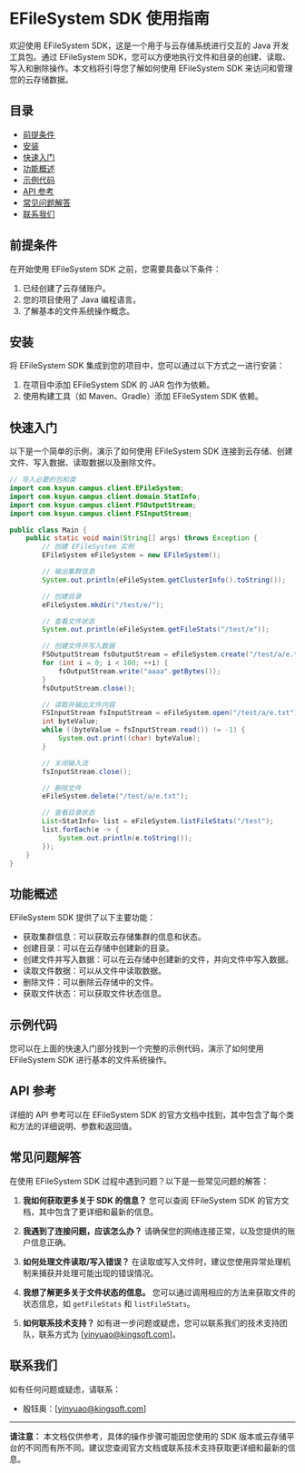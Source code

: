 # EFileSystem SDK 使用指南

欢迎使用 EFileSystem SDK，这是一个用于与云存储系统进行交互的 Java 开发工具包。通过 EFileSystem SDK，您可以方便地执行文件和目录的创建、读取、写入和删除操作。本文档将引导您了解如何使用 EFileSystem SDK 来访问和管理您的云存储数据。

## 目录

- [前提条件](#前提条件)
- [安装](#安装)
- [快速入门](#快速入门)
- [功能概述](#功能概述)
- [示例代码](#示例代码)
- [API 参考](#api-参考)
- [常见问题解答](#常见问题解答)
- [联系我们](#联系我们)

## 前提条件

在开始使用 EFileSystem SDK 之前，您需要具备以下条件：

1. 已经创建了云存储账户。
2. 您的项目使用了 Java 编程语言。
3. 了解基本的文件系统操作概念。

## 安装

将 EFileSystem SDK 集成到您的项目中，您可以通过以下方式之一进行安装：

1. 在项目中添加 EFileSystem SDK 的 JAR 包作为依赖。
2. 使用构建工具（如 Maven、Gradle）添加 EFileSystem SDK 依赖。

## 快速入门

以下是一个简单的示例，演示了如何使用 EFileSystem SDK 连接到云存储、创建文件、写入数据、读取数据以及删除文件。

```java
// 导入必要的包和类
import com.ksyun.campus.client.EFileSystem;
import com.ksyun.campus.client.domain.StatInfo;
import com.ksyun.campus.client.FSOutputStream;
import com.ksyun.campus.client.FSInputStream;

public class Main {
    public static void main(String[] args) throws Exception {
        // 创建 EFileSystem 实例
        EFileSystem eFileSystem = new EFileSystem();

        // 输出集群信息
        System.out.println(eFileSystem.getClusterInfo().toString());

        // 创建目录
        eFileSystem.mkdir("/test/e/");

        // 查看文件状态
        System.out.println(eFileSystem.getFileStats("/test/e"));

        // 创建文件并写入数据
        FSOutputStream fsOutputStream = eFileSystem.create("/test/a/e.txt");
        for (int i = 0; i < 100; ++i) {
            fsOutputStream.write("aaaa".getBytes());
        }
        fsOutputStream.close();

        // 读取并输出文件内容
        FSInputStream fsInputStream = eFileSystem.open("/test/a/e.txt");
        int byteValue;
        while ((byteValue = fsInputStream.read()) != -1) {
            System.out.print((char) byteValue);
        }

        // 关闭输入流
        fsInputStream.close();

        // 删除文件
        eFileSystem.delete("/test/a/e.txt");

        // 查看目录状态
        List<StatInfo> list = eFileSystem.listFileStats("/test");
        list.forEach(e -> {
            System.out.println(e.toString());
        });
    }
}
```

## 功能概述

EFileSystem SDK 提供了以下主要功能：

- 获取集群信息：可以获取云存储集群的信息和状态。
- 创建目录：可以在云存储中创建新的目录。
- 创建文件并写入数据：可以在云存储中创建新的文件，并向文件中写入数据。
- 读取文件数据：可以从文件中读取数据。
- 删除文件：可以删除云存储中的文件。
- 获取文件状态：可以获取文件状态信息。

## 示例代码

您可以在上面的快速入门部分找到一个完整的示例代码，演示了如何使用 EFileSystem SDK 进行基本的文件系统操作。

## API 参考

详细的 API 参考可以在 EFileSystem SDK 的官方文档中找到，其中包含了每个类和方法的详细说明、参数和返回值。

## 常见问题解答

在使用 EFileSystem SDK 过程中遇到问题？以下是一些常见问题的解答：

1. **我如何获取更多关于 SDK 的信息？** 您可以查阅 EFileSystem SDK 的官方文档，其中包含了更详细和最新的信息。

2. **我遇到了连接问题，应该怎么办？** 请确保您的网络连接正常，以及您提供的账户信息正确。

3. **如何处理文件读取/写入错误？** 在读取或写入文件时，建议您使用异常处理机制来捕获并处理可能出现的错误情况。

4. **我想了解更多关于文件状态的信息。** 您可以通过调用相应的方法来获取文件的状态信息，如 `getFileStats` 和 `listFileStats`。

5. **如何联系技术支持？** 如有进一步问题或疑虑，您可以联系我们的技术支持团队，联系方式为 [yinyuao@kingsoft.com]。

## 联系我们

如有任何问题或疑虑，请联系：

- 殷钰奥：[yinyuao@kingsoft.com]

---

**请注意：** 本文档仅供参考，具体的操作步骤可能因您使用的 SDK 版本或云存储平台的不同而有所不同。建议您查阅官方文档或联系技术支持获取更详细和最新的信息。